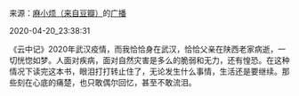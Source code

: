 来源：[麻小烦（来自豆瓣）](https://www.douban.com/people/maxiaofan/)的[广播](https://www.douban.com/people/maxiaofan/status/2925062722/)


2020-04-20_23:38:31


《云中记》2020年武汉疫情，而我恰恰身在武汉，恰恰父亲在陕西老家病逝，一切恍惚如梦。人面对疾病，面对自然灾害是多么的脆弱和无力，还有惶恐。在这种情况下读完这本书，眼泪打打转止住了，无论发生什么事情，生活还是要继续。那些刻在心底的痛楚，也只敢偶尔回忆，甚至不敢流泪。
